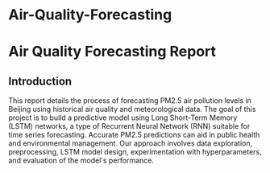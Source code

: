 # Air-Quality-Forecasting

# Air Quality Forecasting Report

## Introduction

This report details the process of forecasting PM2.5 air pollution levels in Beijing using historical air quality and meteorological data. The goal of this project is to build a predictive model using Long Short-Term Memory (LSTM) networks, a type of Recurrent Neural Network (RNN) suitable for time series forecasting. Accurate PM2.5 predictions can aid in public health and environmental management. Our approach involves data exploration, preprocessing, LSTM model design, experimentation with hyperparameters, and evaluation of the model's performance.
